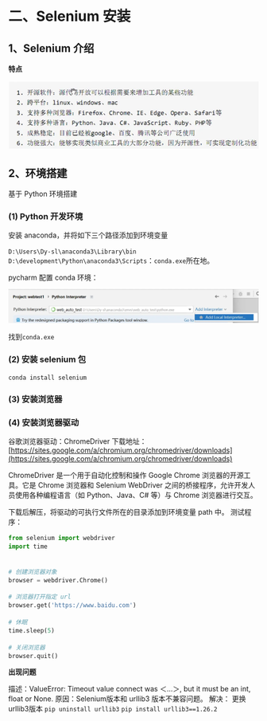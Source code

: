 # 二、Selenium 安装

## 1、Selenium 介绍

**特点**

![img.png](img.png)

## 2、环境搭建

基于 Python 环境搭建

### (1) Python 开发环境

安装 anaconda，并将如下三个路径添加到环境变量

`D:\Users\Dy-sl\anaconda3\Library\bin`
`D:\development\Python\anaconda3\Scripts`：`conda.exe`所在地。

pycharm 配置 conda 环境：

![img_1.png](img_1.png)

找到`conda.exe`

### (2) 安装 selenium 包

`conda install selenium`

### (3) 安装浏览器

### (4) 安装浏览器驱动

谷歌浏览器驱动：ChromeDriver
下载地址：[https://sites.google.com/a/chromium.org/chromedriver/downloads](https://sites.google.com/a/chromium.org/chromedriver/downloads)

ChromeDriver 是一个用于自动化控制和操作 Google Chrome 浏览器的开源工具。它是 Chrome 浏览器和 Selenium WebDriver 之间的桥接程序，允许开发人员使用各种编程语言（如 Python、Java、C# 等）与 Chrome 浏览器进行交互。

下载后解压，将驱动的可执行文件所在的目录添加到环境变量 path 中。
测试程序：

```python
from selenium import webdriver
import time


# 创建浏览器对象
browser = webdriver.Chrome()

# 浏览器打开指定 url
browser.get('https://www.baidu.com')

# 休眠
time.sleep(5)

# 关闭浏览器
browser.quit()
```


**出现问题**

描述：ValueError: Timeout value connect was ＜...＞, but it must be an int, float or None.
原因：Selenium版本和 urllib3 版本不兼容问题。
解决：
更换urllib3版本
`pip uninstall urllib3`
`pip install urllib3==1.26.2`

